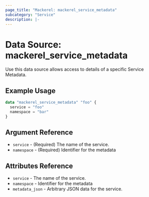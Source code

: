 ```yaml
---
page_title: "Mackerel: mackerel_service_metadata"
subcategory: "Service"
description: |-
---
```


# Data Source: mackerel_service_metadata

Use this data source allows access to details of a specific Service Metadata.  

## Example Usage

```terraform
data "mackerel_service_metadata" "foo" {
  service = "foo"
  namespace = "bar"
}
```

## Argument Reference

* `service` - (Required) The name of the service.
* `namespace` - (Required) Identifier for the metadata

## Attributes Reference

* `service` - The name of the service.
* `namespace` - Identifier for the metadata
* `metadata_json` - Arbitrary JSON data for the service.

